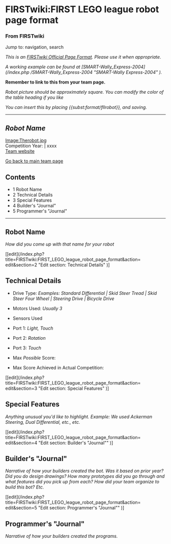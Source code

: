 # FIRSTwiki:FIRST LEGO league robot page format

### From FIRSTwiki

Jump to: navigation, search

_This is an [FIRSTwiki Official Page Format](FIRSTwiki:Page_formats
"FIRSTwiki:Page formats" ). Please use it when appropriate._

_A working example can be found at [SMART-Wally_Express-2004](/index.php
/SMART-Wally_Express-2004 "SMART-Wally Express-2004" )._

**Remember to link to this from your team page.**

_Robot picture should be approximately square. You can modify the color of the
table heading if you like_

_You can insert this by placing {{subst:format/fllrobot}}, and saving._

* * *

_Robot Name_  
---  
[Image:Therobot.jpg](/index.php?title=Special:Upload&wpDestFile=Therobot.jpg
"Image:Therobot.jpg" )  
Competition Year: | xxxx  
[Team website](http://www.teamwebsite.com "http://www.teamwebsite.com" )  
  
[Go back to main team page](/index.php?title=TeamPageName&action=edit
"TeamPageName" )

## Contents

  * 1 Robot Name
  * 2 Technical Details
  * 3 Special Features
  * 4 Builder's "Journal"
  * 5 Programmer's "Journal"  
---  
  

## Robot Name

_How did you come up with that name for your robot_

[[edit](/index.php?title=FIRSTwiki:FIRST_LEGO_league_robot_page_format&action=
edit&section=2 "Edit section: Technical Details" )]

## Technical Details

  * Drive Type: _Examples: Standard Differential | Skid Steer Tread | Skid Steer Four Wheel | Steering Drive | Bicycle Drive_
  * Motors Used: _Usually 3_
  * Sensors Used 

    

  * Port 1: _Light, Touch_
  * Port 2: _Rotation_
  * Port 3: _Touch_

  * Max _Possible_ Score: 
  * Max Score Achieved in Actual Competition: 

[[edit](/index.php?title=FIRSTwiki:FIRST_LEGO_league_robot_page_format&action=
edit&section=3 "Edit section: Special Features" )]

## Special Features

_Anything unusual you'd like to highlight. Example: We used Ackerman Steering,
Dual Differential, etc., etc._

[[edit](/index.php?title=FIRSTwiki:FIRST_LEGO_league_robot_page_format&action=
edit&section=4 "Edit section: Builder's "Journal"" )]

## Builder's "Journal"

_Narrative of how your builders created the bot. Was it based on prior year?
Did you do design drawings? How many prototypes did you go through and what
features did you pick up from each? How did your team organize to build this
bot? Etc._

[[edit](/index.php?title=FIRSTwiki:FIRST_LEGO_league_robot_page_format&action=
edit&section=5 "Edit section: Programmer's "Journal"" )]

## Programmer's "Journal"

_Narrative of how your builders created the programs._

